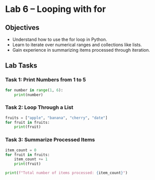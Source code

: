 # Lab 6 – Looping with for

## Objectives
- Understand how to use the for loop in Python.
- Learn to iterate over numerical ranges and collections like lists.
- Gain experience in summarizing items processed through iteration.

## Lab Tasks

### Task 1: Print Numbers from 1 to 5
```python
for number in range(1, 6):
    print(number)
```

### Task 2: Loop Through a List
```python
fruits = ["apple", "banana", "cherry", "date"]
for fruit in fruits:
    print(fruit)
```

### Task 3: Summarize Processed Items
```python
item_count = 0
for fruit in fruits:
    item_count += 1
    print(fruit)

print(f"Total number of items processed: {item_count}")
```
